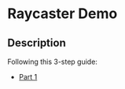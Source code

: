 # Raycaster Demo

## Description

Following this 3-step guide:

* [Part 1](https://github.com/3DSage/OpenGL-Raycaster_v1/blob/master/3DSage_Raycaster_v1.c)